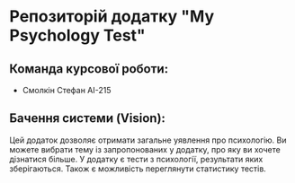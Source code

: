 # Репозиторій додатку "My Psychology Test"

## Команда курсової роботи:
  - Смолкін Стефан АІ-215

## Бачення системи (Vision):
Цей додаток дозволяє отримати загальне уявлення про психологію. Ви можете вибрати тему із запропонованих у додатку, про яку ви хочете дізнатися більше.
У додатку є тести з психології, результати яких зберігаються. Також є можливість переглянути статистику тестів. 
